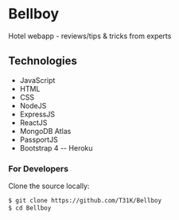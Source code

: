 # Bellboy
Hotel webapp - reviews/tips &amp; tricks from experts



## Technologies
- JavaScript
- HTML
- CSS
- NodeJS
- ExpressJS
- ReactJS
- MongoDB Atlas
- PassportJS
- Bootstrap 4
-- Heroku




### For Developers
Clone the source locally:
```sh
$ git clone https://github.com/T31K/Bellboy
$ cd Bellboy
